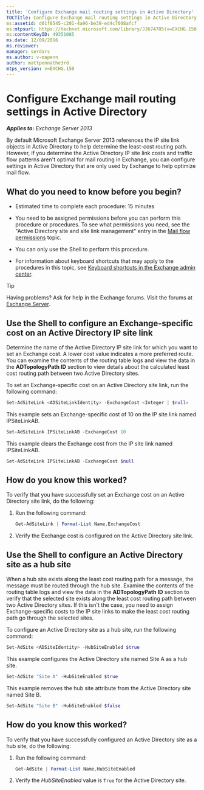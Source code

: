 ```yaml
---
title: 'Configure Exchange mail routing settings in Active Directory'
TOCTitle: Configure Exchange mail routing settings in Active Directory
ms:assetid: d01f8545-c201-4a96-be39-ed4c7008afcf
ms:mtpsurl: https://technet.microsoft.com/library/JJ674705(v=EXCHG.150)
ms:contentKeyID: 49351085
ms.date: 12/09/2016
ms.reviewer: 
manager: serdars
ms.author: v-mapenn
author: mattpennathe3rd
mtps_version: v=EXCHG.150
---
```


# Configure Exchange mail routing settings in Active Directory

_**Applies to:** Exchange Server 2013_

By default Microsoft Exchange Server 2013 references the IP site link objects in Active Directory to help determine the least-cost routing path. However, if you determine the Active Directory IP site link costs and traffic flow patterns aren't optimal for mail routing in Exchange, you can configure settings in Active Directory that are only used by Exchange to help optimize mail flow.

## What do you need to know before you begin?

- Estimated time to complete each procedure: 15 minutes

- You need to be assigned permissions before you can perform this procedure or procedures. To see what permissions you need, see the "Active Directory site and site link management" entry in the [Mail flow permissions](mail-flow-permissions-exchange-2013-help.md) topic.

- You can only use the Shell to perform this procedure.

- For information about keyboard shortcuts that may apply to the procedures in this topic, see [Keyboard shortcuts in the Exchange admin center](keyboard-shortcuts-in-the-exchange-admin-center-2013-help.md).

> [!TIP]
> Having problems? Ask for help in the Exchange forums. Visit the forums at [Exchange Server](https://go.microsoft.com/fwlink/p/?linkid=60612).

## Use the Shell to configure an Exchange-specific cost on an Active Directory IP site link

Determine the name of the Active Directory IP site link for which you want to set an Exchange cost. A lower cost value indicates a more preferred route. You can examine the contents of the routing table logs and view the data in the **ADTopologyPath ID** section to view details about the calculated least cost routing path between two Active Directory sites.

To set an Exchange-specific cost on an Active Directory site link, run the following command:

```powershell
Set-AdSiteLink <ADSiteLinkIdentity> -ExchangeCost <Integer | $null>
```

This example sets an Exchange-specific cost of 10 on the IP site link named IPSiteLinkAB.

```powershell
Set-AdSiteLink IPSiteLinkAB -ExchangeCost 10
```

This example clears the Exchange cost from the IP site link named IPSiteLinkAB.

```powershell
Set-AdSiteLink IPSiteLinkAB -ExchangeCost $null
```

## How do you know this worked?

To verify that you have successfully set an Exchange cost on an Active Directory site link, do the following:

1. Run the following command:

   ```powershell
   Get-AdSiteLink | Format-List Name,ExchangeCost
   ```

2. Verify the Exchange cost is configured on the Active Directory site link.

## Use the Shell to configure an Active Directory site as a hub site

When a hub site exists along the least cost routing path for a message, the message must be routed through the hub site. Examine the contents of the routing table logs and view the data in the **ADTopologyPath ID** section to verify that the selected site exists along the least cost routing path between two Active Directory sites. If this isn't the case, you need to assign Exchange-specific costs to the IP site links to make the least cost routing path go through the selected sites.

To configure an Active Directory site as a hub site, run the following command:

```powershell
Set-AdSite <ADSiteIdentity> -HubSiteEnabled $true
```

This example configures the Active Directory site named Site A as a hub site.

```powershell
Set-AdSite "Site A" -HubSiteEnabled $true
```

This example removes the hub site attribute from the Active Directory site named Site B.

```powershell
Set-AdSite "Site B" -HubSiteEnabled $false
```

## How do you know this worked?

To verify that you have successfully configured an Active Directory site as a hub site, do the following:

1. Run the following command:

   ```powershell
   Get-AdSite | Format-List Name,HubSiteEnabled
   ```

2. Verify the *HubSiteEnabled* value is `True` for the Active Directory site.
